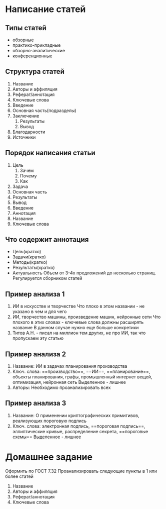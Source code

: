 # Написание статей 
## Типы статей 
- обзорные
- практико-прикладные
- обзорно-аналитические
- конференционные
## Структура статей 
1. Название
2. Авторы и аффиляция
3. Реферат/аннотация
4. Ключевые слова
5. Введение 
6. Основная часть(подразделы)
7. Заключение
	1. Результаты
	2. Вывод
8. Благодарности
9. Источники

## Порядок написания статьи 
1. Цель
	1. Зачем
	2. Почему
	3. Как
2. Задача 
3. Основная часть
4. Результаты
5. Вывод 
6. Введение
7. Аннотация 
8. Название 
9. Ключевые слова

## Что содержит аннотация 
- Цель(кратко)
- Задачи(кратко)
- Методы(кратко)
- Результаты(кратко)
- Актуальность 
Объем от 3-4х предложений до несколько страниц. Регулируется сборником статей
## Пример анализа 1
1. ИИ в искусстве и творчестве 
	Что плохо в этом названии - не указано в чем и для чего 
2. ИИ, творчество машины, произведение машин, нейронные сети
	Что плохого в этих словах - ключевые слова должны расширять название 
	В данном случае нужно еще больше конкретики
3. Титов А.Н. - писал на миллион тем других, не про ИИ, так что пропускаем эту статью
## Пример анализа 2
1. Название: ИИ в задачах планирования производства
2. Ключ. слова: ==производство==, ==ИИ==, ==планирование==, объекты планирования, графы, промышленный интернет вещей, оптимизация, нейронная сеть
	Выделенное - лишнее
3. Авторы: Необходимо проанализировать всех 
## Пример анализа 3
1. Название: О применении криптографических примитивов, реализующих пороговую подпись
2. Ключ. слова: электронная подпись, ==пороговая подпись==, эллиптические кривые, распределение секрета, ==пороговые схемы==
	Выделенное - лишнее
#  Домашнее задание 
Оформить по ГОСТ 7.32
Проанализировать следующие пункты в 1 или более статей 
1. Название
2. Авторы и аффиляция
3. Реферат/аннотация
4. Ключевые слова